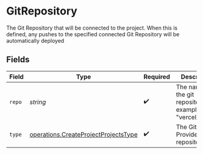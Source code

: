 # GitRepository

The Git Repository that will be connected to the project. When this is defined, any pushes to the specified connected Git Repository will be automatically deployed


## Fields

| Field                                                                                        | Type                                                                                         | Required                                                                                     | Description                                                                                  |
| -------------------------------------------------------------------------------------------- | -------------------------------------------------------------------------------------------- | -------------------------------------------------------------------------------------------- | -------------------------------------------------------------------------------------------- |
| `repo`                                                                                       | *string*                                                                                     | :heavy_check_mark:                                                                           | The name of the git repository. For example: \"vercel/next.js\"                              |
| `type`                                                                                       | [operations.CreateProjectProjectsType](../../models/operations/createprojectprojectstype.md) | :heavy_check_mark:                                                                           | The Git Provider of the repository                                                           |